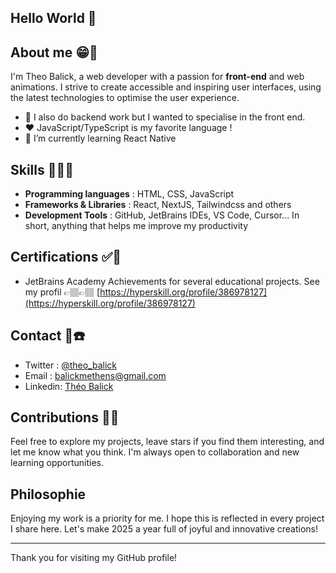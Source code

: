 ## Hello World 👋
## About me 😁👀
I'm Theo Balick, a web developer with a passion for **front-end** and web animations. I strive to create accessible and inspiring user interfaces, using the latest technologies to optimise the user experience.

<!--
**Balick/Balick** is a ✨ _special_ ✨ repository because its `README.md` (this file) appears on your GitHub profile.

Here are some ideas to get you started:

- 🔭 I’m currently working on ...
- 🌱 I’m currently learning ...
- 👯 I’m looking to collaborate on ...
- 🤔 I’m looking for help with ...
- 💬 Ask me about ...
- 📫 How to reach me: ...
- 😄 Pronouns: ...
- ⚡ Fun fact: ...
-->

- 🥋 I also do backend work but I wanted to specialise in the front end.
- ❤️ JavaScript/TypeScript is my favorite language !
- 🌱 I’m currently learning React Native

## Skills 👑💪🏽
- **Programming languages** : HTML, CSS, JavaScript
- **Frameworks & Libraries** : React, NextJS, Tailwindcss and others
- **Development Tools** : GitHub, JetBrains IDEs, VS Code, Cursor...
  In short, anything that helps me improve my productivity

## Certifications ✅📄
- JetBrains Academy Achievements for several educational projects.
  See my profil 👉🏽👉🏽 [https://hyperskill.org/profile/386978127](https://hyperskill.org/profile/386978127)

## Contact 📱☎️
- Twitter : [@theo_balick](https://twitter.com/theo_balick)
- Email : [balickmethens@gmail.com](balickmethens@gmail.com)
- Linkedin: [Théo Balick](www.linkedin.com/in/théo-balick-7755731a5)

## Contributions 🧱✨
Feel free to explore my projects, leave stars if you find them interesting, and let me know what you think. I'm always open to collaboration and new learning opportunities.

## Philosophie
Enjoying my work is a priority for me. I hope this is reflected in every project I share here. Let's make 2025 a year full of joyful and innovative creations!

---

Thank you for visiting my GitHub profile!
